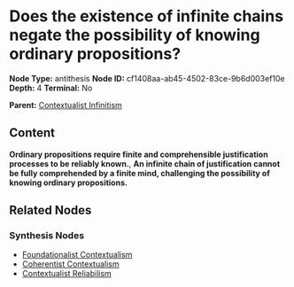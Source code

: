 # Does the existence of infinite chains negate the possibility of knowing ordinary propositions?

**Node Type:** antithesis
**Node ID:** cf1408aa-ab45-4502-83ce-9b6d003ef10e
**Depth:** 4
**Terminal:** No

**Parent:** [Contextualist Infinitism](contextualist-infinitism-synthesis-ee877d28-a792-4935-8ec8-00938aa10b0f.md)

## Content

**Ordinary propositions require finite and comprehensible justification processes to be reliably known.**, **An infinite chain of justification cannot be fully comprehended by a finite mind, challenging the possibility of knowing ordinary propositions.**

## Related Nodes

### Synthesis Nodes

- [Foundationalist Contextualism](foundationalist-contextualism-synthesis-d604c166-ab96-451a-a99b-4677d56374b5.md)
- [Coherentist Contextualism](coherentist-contextualism-synthesis-e4d64fe1-b0ca-4f64-96ee-4adcad2a16fd.md)
- [Contextualist Reliabilism](contextualist-reliabilism-synthesis-5b41a916-9d0d-45e4-a150-080ea76c0c11.md)
